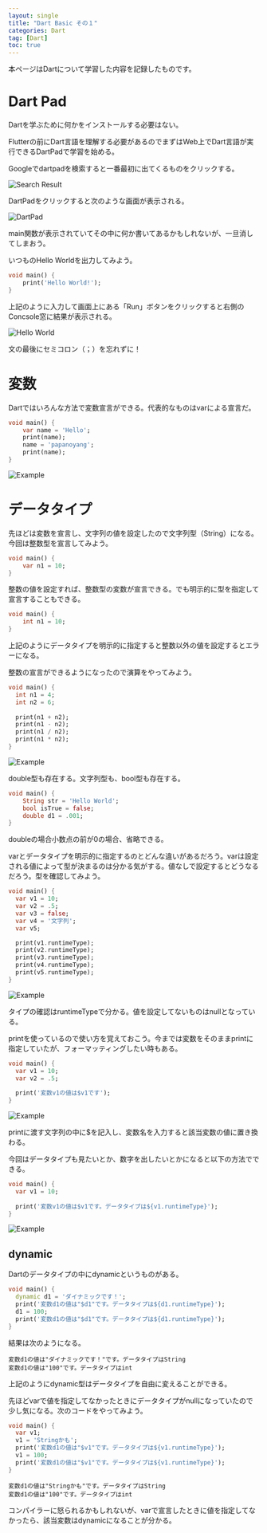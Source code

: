 ```yaml
---
layout: single
title: "Dart Basic その１"
categories: Dart
tag: [Dart]
toc: true
---
```

本ページはDartについて学習した内容を記録したものです。

# Dart Pad
Dartを学ぶために何かをインストールする必要はない。

Flutterの前にDart言語を理解する必要があるのでまずはWeb上でDart言語が実行できるDartPadで学習を始める。

Googleでdartpadを検索すると一番最初に出てくるものをクリックする。

![Search Result](/assets/images/2024-01-21-01-dart-01/image001.png)

DartPadをクリックすると次のような画面が表示される。

![DartPad](/assets/images/2024-01-21-01-dart-01/image002.png)

main関数が表示されていてその中に何か書いてあるかもしれないが、一旦消してしまおう。

いつものHello Worldを出力してみよう。

```dart
void main() {
    print('Hello World!');
}
```

上記のように入力して画面上にある「Run」ボタンをクリックすると右側のConcsole窓に結果が表示される。

![Hello World](/assets/images/2024-01-21-01-dart-01/image003.png)

文の最後にセミコロン（；）を忘れずに！

# 変数

Dartではいろんな方法で変数宣言ができる。代表的なものはvarによる宣言だ。

```dart
void main() {
    var name = 'Hello';
    print(name);
    name = 'papanoyang';
    print(name);
}
```

![Example](/assets/images/2024-01-21-01-dart-01/image004.png)

# データタイプ

先ほどは変数を宣言し、文字列の値を設定したので文字列型（String）になる。今回は整数型を宣言してみよう。

```dart
void main() {
    var n1 = 10;
}
```

整数の値を設定すれば、整数型の変数が宣言できる。でも明示的に型を指定して宣言することもできる。

```dart
void main() {
    int n1 = 10;
}
```

上記のようにデータタイプを明示的に指定すると整数以外の値を設定するとエラーになる。

整数の宣言ができるようになったので演算をやってみよう。

```dart
void main() {
  int n1 = 4;
  int n2 = 6;
  
  print(n1 + n2);
  print(n1 - n2);
  print(n1 / n2);
  print(n1 * n2);
}
```

![Example](/assets/images/2024-01-21-01-dart-01/image005.png)

double型も存在する。文字列型も、bool型も存在する。

```dart
void main() {
    String str = 'Hello World';
    bool isTrue = false;
    double d1 = .001;
}
```

doubleの場合小数点の前が0の場合、省略できる。

varとデータタイプを明示的に指定するのとどんな違いがあるだろう。varは設定される値によって型が決まるのは分かる気がする。値なしで設定するとどうなるだろう。型を確認してみよう。

```dart
void main() {
  var v1 = 10;
  var v2 = .5;
  var v3 = false;
  var v4 = '文字列';
  var v5;

  print(v1.runtimeType);
  print(v2.runtimeType);
  print(v3.runtimeType);
  print(v4.runtimeType);
  print(v5.runtimeType);
}
```

![Example](/assets/images/2024-01-21-01-dart-01/image006.png)

タイプの確認はruntimeTypeで分かる。値を設定してないものはnullとなっている。

printを使っているので使い方を覚えておこう。今までは変数をそのままprintに指定していたが、フォーマッティングしたい時もある。

```dart
void main() {
  var v1 = 10;
  var v2 = .5;
  
  print('変数v1の値は$v1です');
}
```

![Example](/assets/images/2024-01-21-01-dart-01/image007.png)

printに渡す文字列の中に$を記入し、変数名を入力すると該当変数の値に置き換わる。

今回はデータタイプも見たいとか、数字を出したいとかになると以下の方法でできる。

```dart
void main() {
  var v1 = 10;
  
  print('変数v1の値は$v1です。データタイプは${v1.runtimeType}');
}
```

![Example](/assets/images/2024-01-21-01-dart-01/image008.png)

## dynamic

Dartのデータタイプの中にdynamicというものがある。

```dart
void main() {
  dynamic d1 = 'ダイナミックです！';
  print('変数d1の値は"$d1"です。データタイプは${d1.runtimeType}');
  d1 = 100;
  print('変数d1の値は"$d1"です。データタイプは${d1.runtimeType}');
}
```

結果は次のようになる。

```shell
変数d1の値は"ダイナミックです！"です。データタイプはString
変数d1の値は"100"です。データタイプはint
```

上記のようにdynamic型はデータタイプを自由に変えることができる。

先ほどvarで値を指定してなかったときにデータタイプがnullになっていたので少し気になる。次のコードをやってみよう。

```dart
void main() {
  var v1;
  v1 = 'Stringかも';
  print('変数d1の値は"$v1"です。データタイプは${v1.runtimeType}');
  v1 = 100;
  print('変数d1の値は"$v1"です。データタイプは${v1.runtimeType}');
}
```

```shell
変数d1の値は"Stringかも"です。データタイプはString
変数d1の値は"100"です。データタイプはint
```

コンパイラーに怒られるかもしれないが、varで宣言したときに値を指定してなかったら、該当変数はdynamicになることが分かる。

